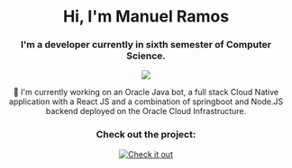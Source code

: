 <h1 align="center">Hi, I'm Manuel Ramos</h1>

<h3 align="center">I'm a developer currently in sixth semester of Computer Science.</h3>


<p align="center">
    <img src="https://skillicons.dev/icons?i=javascript,python,cpp,github,docker,figma,html,css,java,mysql,nodejs,postman,react,npm,selenium,spring," />
</p>


<p align="center">🤖 I'm currently working on an Oracle Java bot, a full stack Cloud Native application with a React JS and a combination of springboot and Node.JS backend deployed on the Oracle Cloud Infrastructure.</p>

<h3 align="center">Check out the project:</h3>

<p align="center">
    <a href="https://github.com/Saik-47/OCI_JavaBot_24">
        <img src="https://img.shields.io/badge/Repository-Check it out-blueviolet?style=for-the-badge" alt="Check it out" />
    </a>
</p>
